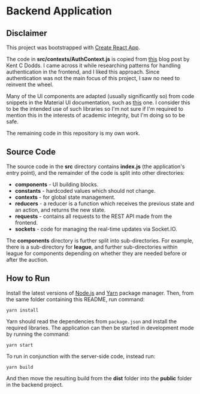 # Backend Application

## Disclaimer

This project was bootstrapped with [Create React App](https://github.com/facebook/create-react-app).

The code in **src/contexts/AuthContext.js** is copied from [this](https://kentcdodds.com/blog/authentication-in-react-applications) blog post by Kent C Dodds. I came across it while researching patterns for handling authentication in the frontend, and I liked this approach. Since authentication was not the main focus of this project, I saw no need to reinvent the wheel.

Many of the UI components are adapted (usually significantly so) from code snippets in the Material UI documentation, such as [this](https://material-ui.com/components/app-bar/) one. I consider this to be the intended use of such libraries so I'm not sure if I'm required to mention this in the interests of academic integrity, but I'm doing so to be safe.

The remaining code in this repository is my own work.

## Source Code

The source code in the **src** directory contains **index.js** (the application's entry point), and the remainder of the code is split into other directories:

* **components** - UI building blocks.
* **constants** - hardcoded values which should not change.
* **contexts** - for global state management.
* **reducers** - a reducer is a function which receives the previous state and an action, and returns the new state.
* **requests** - contains all requests to the REST API made from the frontend.
* **sockets** - code for managing the real-time updates via Socket.IO.

The **components** directory is further split into sub-directories. For example, there is a sub-directory for **league**, and further sub-directories within league for components depending on whether they are needed before or after the auction.

## How to Run

Install the latest versions of [Node.js](https://nodejs.org/en/) and [Yarn](https://yarnpkg.com/cli/install) package manager. Then, from the same folder containing this README, run command:

`yarn install`

Yarn should read the dependencies from `package.json` and install the required libraries. The application can then be started in development mode by running the command:

`yarn start`

To run in conjunction with the server-side code, instead run:

`yarn build`

And then move the resulting build from the **dist** folder into the **public** folder in the backend project.
